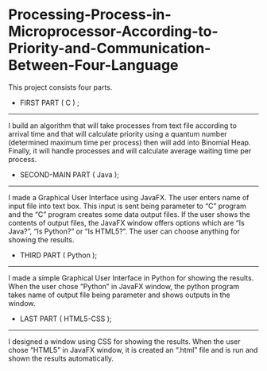 # Processing-Process-in-Microprocessor-According-to-Priority-and-Communication-Between-Four-Language

This project consists four parts.

-	FIRST PART ( C ) ;
--------------------------------------------------------------------------------------------------------------------------------------

I build an algorithm that will take processes from text file according to arrival time and that will calculate priority using a quantum number (determined maximum time per process) then will add into Binomial Heap. Finally, it will handle processes and will calculate average waiting time per process.

-	 SECOND-MAIN PART ( Java );
--------------------------------------------------------------------------------------------------------------------------------------

I made a Graphical User Interface using JavaFX. The user enters name of input file into text box. This input is sent being parameter to “C” program and the “C” program creates some data output files. If the user shows the contents of output files, the JavaFX window offers options which are “Is Java?”, “Is Python?” or “Is HTML5?”. The user can choose anything for showing the results.

-	THIRD PART ( Python );
--------------------------------------------------------------------------------------------------------------------------------------

I made a simple Graphical User Interface in Python for showing the results. When the user chose “Python” in JavaFX window, the python 
program takes name of output file being parameter and shows outputs in the window.

-	 LAST PART ( HTML5-CSS );
--------------------------------------------------------------------------------------------------------------------------------------

I designed a window using CSS for showing the results. When the user chose “HTML5” in JavaFX window, it is created an “.html” file and is run and shown the results automatically.       
